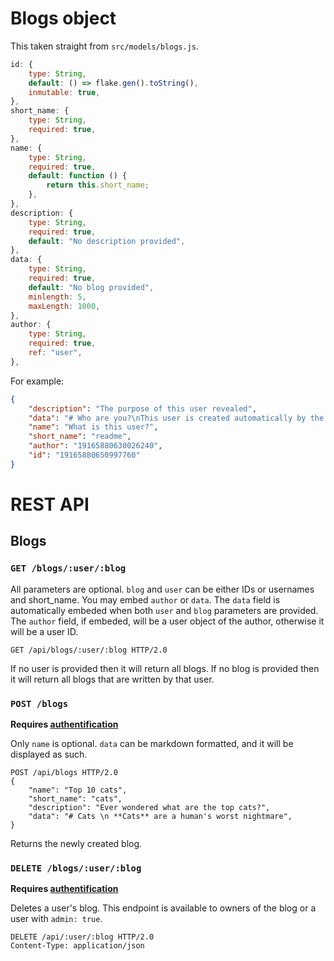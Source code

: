 # Blogs object

This taken straight from `src/models/blogs.js`.

```js
id: {
	type: String,
	default: () => flake.gen().toString(),
	inmutable: true,
},
short_name: {
	type: String,
	required: true,
},
name: {
	type: String,
	required: true,
	default: function () {
		return this.short_name;
	},
},
description: {
	type: String,
	required: true,
	default: "No description provided",
},
data: {
	type: String,
	required: true,
	default: "No blog provided",
	minlength: 5,
	maxLength: 1000,
},
author: {
	type: String,
	required: true,
	ref: "user",
},
```

For example:

```json
{
	"description": "The purpose of this user revealed",
	"data": "# Who are you?\nThis user is created automatically by the server. It's purpose is to archive blogs from users that want to delete their account but don't want to delete their blogs. \nAs a side note it's also used for testing. \n",
	"name": "What is this user?",
	"short_name": "readme",
	"author": "19165880630026240",
	"id": "19165880650997760"
}
```

# REST API

## Blogs

### `GET /blogs/:user/:blog`

All parameters are optional.
`blog` and `user` can be either IDs or usernames and short_name.
You may embed `author` or `data`.
The `data` field is automatically embeded when both `user` and `blog` parameters are provided.
The `author` field, if embeded, will be a user object of the author, otherwise it will be a user ID.

```http
GET /api/blogs/:user/:blog HTTP/2.0
```

If no user is provided then it will return all blogs.
If no blog is provided then it will return all blogs that are written by that user.

### `POST /blogs`

**Requires [authentification](../auth)**

Only `name` is optional.
`data` can be markdown formatted, and it will be displayed as such.

```http
POST /api/blogs HTTP/2.0
{
	"name": "Top 10 cats",
	"short_name": "cats",
	"description": "Ever wondered what are the top cats?",
	"data": "# Cats \n **Cats** are a human's worst nightmare",
}
```

Returns the newly created blog.

### `DELETE /blogs/:user/:blog`

**Requires [authentification](../auth)**

Deletes a user's blog. This endpoint is available to owners of the blog or a user with `admin: true`.

```http
DELETE /api/:user/:blog HTTP/2.0
Content-Type: application/json
```
